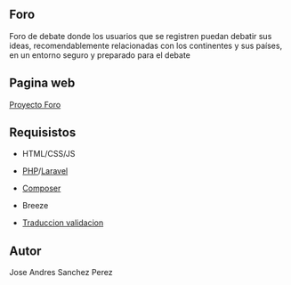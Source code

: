 ## Foro

Foro de debate donde los usuarios que se registren puedan debatir sus ideas, recomendablemente relacionadas con los continentes y sus países, en un entorno seguro y preparado para el debate

## Pagina web
[Proyecto Foro](http://proyecto-foro.herokuapp.com)

## Requisistos

- HTML/CSS/JS
- [PHP](https://www.php.net/)/[Laravel](https://laravel.com/)
- [Composer](https://getcomposer.org/)
- Breeze

- [Traduccion validacion](https://packagist.org/packages/laravel-lang/lang)

## Autor
Jose Andres Sanchez Perez 
